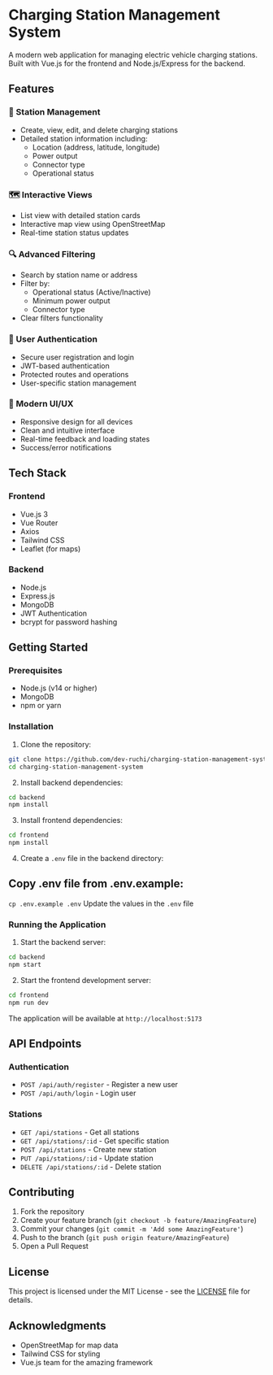 # Charging Station Management System

A modern web application for managing electric vehicle charging stations. Built with Vue.js for the frontend and Node.js/Express for the backend.

## Features

### 🔋 Station Management

- Create, view, edit, and delete charging stations
- Detailed station information including:
  - Location (address, latitude, longitude)
  - Power output
  - Connector type
  - Operational status

### 🗺️ Interactive Views

- List view with detailed station cards
- Interactive map view using OpenStreetMap
- Real-time station status updates

### 🔍 Advanced Filtering

- Search by station name or address
- Filter by:
  - Operational status (Active/Inactive)
  - Minimum power output
  - Connector type
- Clear filters functionality

### 👤 User Authentication

- Secure user registration and login
- JWT-based authentication
- Protected routes and operations
- User-specific station management

### 🎨 Modern UI/UX

- Responsive design for all devices
- Clean and intuitive interface
- Real-time feedback and loading states
- Success/error notifications

## Tech Stack

### Frontend

- Vue.js 3
- Vue Router
- Axios
- Tailwind CSS
- Leaflet (for maps)

### Backend

- Node.js
- Express.js
- MongoDB
- JWT Authentication
- bcrypt for password hashing

## Getting Started

### Prerequisites

- Node.js (v14 or higher)
- MongoDB
- npm or yarn

### Installation

1. Clone the repository:

```bash
git clone https://github.com/dev-ruchi/charging-station-management-system.git
cd charging-station-management-system
```

2. Install backend dependencies:

```bash
cd backend
npm install
```

3. Install frontend dependencies:

```bash
cd frontend
npm install
```

4. Create a `.env` file in the backend directory:

## Copy .env file from .env.example:

`cp .env.example .env`
Update the values in the `.env` file

### Running the Application

1. Start the backend server:

```bash
cd backend
npm start
```

2. Start the frontend development server:

```bash
cd frontend
npm run dev
```

The application will be available at `http://localhost:5173`

## API Endpoints

### Authentication

- `POST /api/auth/register` - Register a new user
- `POST /api/auth/login` - Login user

### Stations

- `GET /api/stations` - Get all stations
- `GET /api/stations/:id` - Get specific station
- `POST /api/stations` - Create new station
- `PUT /api/stations/:id` - Update station
- `DELETE /api/stations/:id` - Delete station

## Contributing

1. Fork the repository
2. Create your feature branch (`git checkout -b feature/AmazingFeature`)
3. Commit your changes (`git commit -m 'Add some AmazingFeature'`)
4. Push to the branch (`git push origin feature/AmazingFeature`)
5. Open a Pull Request

## License

This project is licensed under the MIT License - see the [LICENSE](LICENSE) file for details.

## Acknowledgments

- OpenStreetMap for map data
- Tailwind CSS for styling
- Vue.js team for the amazing framework
